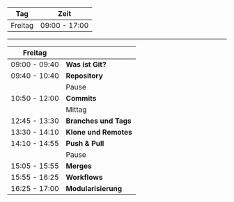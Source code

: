
|  Tag                 | Zeit           |
|----------------------|----------------|
|  Freitag             | 09:00 - 17:00  |


---


| Freitag              |                          |
|----------------------|--------------------------|
| 09:00 - 09:40        | **Was ist Git?**         |
| 09:40 - 10:40        | **Repository**           |
|                      |     Pause                |
| 10:50 - 12:00        | **Commits**              |
|                      |     Mittag               |
| 12:45 - 13:30        | **Branches und Tags**    |
| 13:30 - 14:10        | **Klone und Remotes**    |
| 14:10 - 14:55        | **Push & Pull**          |
|                      | Pause                    |
| 15:05 - 15:55        | **Merges**               |
| 15:55 - 16:25        | **Workflows**            |
| 16:25 - 17:00        | **Modularisierung**      |


